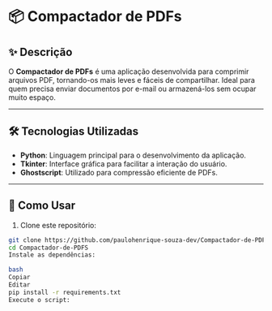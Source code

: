 # 📦 Compactador de PDFs

## ✨ Descrição

O **Compactador de PDFs** é uma aplicação desenvolvida para comprimir arquivos PDF, tornando-os mais leves e fáceis de compartilhar. Ideal para quem precisa enviar documentos por e-mail ou armazená-los sem ocupar muito espaço.

---

## 🛠️ Tecnologias Utilizadas

- **Python**: Linguagem principal para o desenvolvimento da aplicação.
- **Tkinter**: Interface gráfica para facilitar a interação do usuário.
- **Ghostscript**: Utilizado para compressão eficiente de PDFs.

---

## 🚀 Como Usar

1. Clone este repositório:

```bash
git clone https://github.com/paulohenrique-souza-dev/Compactador-de-PDFS.git
cd Compactador-de-PDFS
Instale as dependências:

bash
Copiar
Editar
pip install -r requirements.txt
Execute o script:

